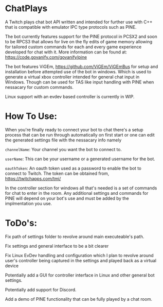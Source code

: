 # ChatPlays
A Twitch plays chat bot API written and intended for further use with C++ that is compatible with emulator IPC type protocols such as PINE.

The bot currently features support for the PINE protocol in PCSX2 and soon to be RPCS3 that allows for live on the fly edits of game memory allowing for tailored custom commands for each and every game experience developed for chat with it. More information can be found at: https://code.govanify.com/govanify/pine

The bot features ViGEm, https://github.com/ViGEm/ViGEmBus for setup and installation before attempted use of the bot in windows. Which is used to generate a virtual xbox controller intended for general chat input in Windows. Though can be used for TAS like input handling with PINE when nessacary for custom commands.

Linux support with an evdev based controller is currently in WIP.

# How To Use:
When you're finally ready to connect your bot to chat there's a setup process that can be run through automatically on first start or one can edit the generated settings file with the nessacary info namely

`channelName`: Your channel you want the bot to connect to.

`userName`: This can be your username or a generated username for the bot.

`oauthToken`: An oauth token used as a password to enable the bot to connect to Twitch. The token can be obtained from, https://twitchapps.com/tmi/

In the controller section for windows all that's needed is a set of commands for chat to enter in the room. 
Any additional settings and commands for PINE will depend on your bot's use and must be added by the implmentation you use.

# ToDo's:
Fix path of settings folder to revolve around main executeable's path.

Fix settings and general interface to be a bit clearer

Fix Linux EvDev handling and configuration which I plan to revolve around user's controller being captured in the settings and played back as a virtual device

Potentially add a GUI for controller interface in Linux and other general bot settings.

Potentially add support for Discord.

Add a demo of PINE functionality that can be fully played by a chat room.